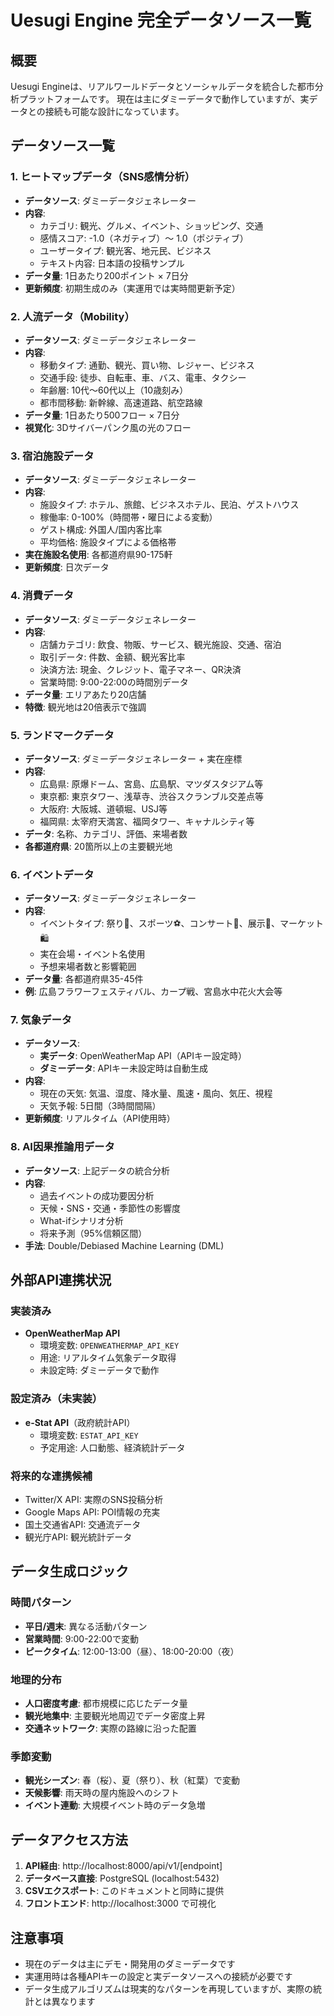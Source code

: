 # Uesugi Engine 完全データソース一覧

## 概要
Uesugi Engineは、リアルワールドデータとソーシャルデータを統合した都市分析プラットフォームです。
現在は主にダミーデータで動作していますが、実データとの接続も可能な設計になっています。

## データソース一覧

### 1. ヒートマップデータ（SNS感情分析）
- **データソース**: ダミーデータジェネレーター
- **内容**: 
  - カテゴリ: 観光、グルメ、イベント、ショッピング、交通
  - 感情スコア: -1.0（ネガティブ）〜 1.0（ポジティブ）
  - ユーザータイプ: 観光客、地元民、ビジネス
  - テキスト内容: 日本語の投稿サンプル
- **データ量**: 1日あたり200ポイント × 7日分
- **更新頻度**: 初期生成のみ（実運用では実時間更新予定）

### 2. 人流データ（Mobility）
- **データソース**: ダミーデータジェネレーター
- **内容**:
  - 移動タイプ: 通勤、観光、買い物、レジャー、ビジネス
  - 交通手段: 徒歩、自転車、車、バス、電車、タクシー
  - 年齢層: 10代〜60代以上（10歳刻み）
  - 都市間移動: 新幹線、高速道路、航空路線
- **データ量**: 1日あたり500フロー × 7日分
- **視覚化**: 3Dサイバーパンク風の光のフロー

### 3. 宿泊施設データ
- **データソース**: ダミーデータジェネレーター
- **内容**:
  - 施設タイプ: ホテル、旅館、ビジネスホテル、民泊、ゲストハウス
  - 稼働率: 0-100%（時間帯・曜日による変動）
  - ゲスト構成: 外国人/国内客比率
  - 平均価格: 施設タイプによる価格帯
- **実在施設名使用**: 各都道府県90-175軒
- **更新頻度**: 日次データ

### 4. 消費データ
- **データソース**: ダミーデータジェネレーター
- **内容**:
  - 店舗カテゴリ: 飲食、物販、サービス、観光施設、交通、宿泊
  - 取引データ: 件数、金額、観光客比率
  - 決済方法: 現金、クレジット、電子マネー、QR決済
  - 営業時間: 9:00-22:00の時間別データ
- **データ量**: エリアあたり20店舗
- **特徴**: 観光地は20倍表示で強調

### 5. ランドマークデータ
- **データソース**: ダミーデータジェネレーター + 実在座標
- **内容**:
  - 広島県: 原爆ドーム、宮島、広島駅、マツダスタジアム等
  - 東京都: 東京タワー、浅草寺、渋谷スクランブル交差点等
  - 大阪府: 大阪城、道頓堀、USJ等
  - 福岡県: 太宰府天満宮、福岡タワー、キャナルシティ等
- **データ**: 名称、カテゴリ、評価、来場者数
- **各都道府県**: 20箇所以上の主要観光地

### 6. イベントデータ
- **データソース**: ダミーデータジェネレーター
- **内容**:
  - イベントタイプ: 祭り🎊、スポーツ⚽、コンサート🎵、展示🎨、マーケット🛍️
  - 実在会場・イベント名使用
  - 予想来場者数と影響範囲
- **データ量**: 各都道府県35-45件
- **例**: 広島フラワーフェスティバル、カープ戦、宮島水中花火大会等

### 7. 気象データ
- **データソース**: 
  - **実データ**: OpenWeatherMap API（APIキー設定時）
  - **ダミーデータ**: APIキー未設定時は自動生成
- **内容**:
  - 現在の天気: 気温、湿度、降水量、風速・風向、気圧、視程
  - 天気予報: 5日間（3時間間隔）
- **更新頻度**: リアルタイム（API使用時）

### 8. AI因果推論用データ
- **データソース**: 上記データの統合分析
- **内容**:
  - 過去イベントの成功要因分析
  - 天候・SNS・交通・季節性の影響度
  - What-ifシナリオ分析
  - 将来予測（95%信頼区間）
- **手法**: Double/Debiased Machine Learning (DML)

## 外部API連携状況

### 実装済み
- **OpenWeatherMap API**
  - 環境変数: `OPENWEATHERMAP_API_KEY`
  - 用途: リアルタイム気象データ取得
  - 未設定時: ダミーデータで動作

### 設定済み（未実装）
- **e-Stat API**（政府統計API）
  - 環境変数: `ESTAT_API_KEY`
  - 予定用途: 人口動態、経済統計データ

### 将来的な連携候補
- Twitter/X API: 実際のSNS投稿分析
- Google Maps API: POI情報の充実
- 国土交通省API: 交通流データ
- 観光庁API: 観光統計データ

## データ生成ロジック

### 時間パターン
- **平日/週末**: 異なる活動パターン
- **営業時間**: 9:00-22:00で変動
- **ピークタイム**: 12:00-13:00（昼）、18:00-20:00（夜）

### 地理的分布
- **人口密度考慮**: 都市規模に応じたデータ量
- **観光地集中**: 主要観光地周辺でデータ密度上昇
- **交通ネットワーク**: 実際の路線に沿った配置

### 季節変動
- **観光シーズン**: 春（桜）、夏（祭り）、秋（紅葉）で変動
- **天候影響**: 雨天時の屋内施設へのシフト
- **イベント連動**: 大規模イベント時のデータ急増

## データアクセス方法

1. **API経由**: http://localhost:8000/api/v1/[endpoint]
2. **データベース直接**: PostgreSQL (localhost:5432)
3. **CSVエクスポート**: このドキュメントと同時に提供
4. **フロントエンド**: http://localhost:3000 で可視化

## 注意事項

- 現在のデータは主にデモ・開発用のダミーデータです
- 実運用時は各種APIキーの設定と実データソースへの接続が必要です
- データ生成アルゴリズムは現実的なパターンを再現していますが、実際の統計とは異なります